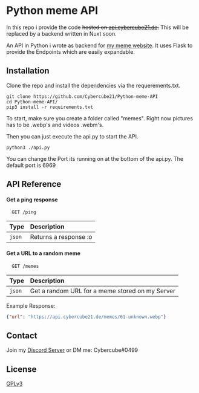 
# Python meme API

In this repo i provide the code ~~hosted on [api.cybercube21.de](https://api.cybercube21.de).~~ This will be replaced by a backend written in Nuxt soon.

An API in Python i wrote as backend for [my meme website](https://github.com/Cybercube21/ReactJS-Frontend). It uses Flask to provide the Endpoints which are easily expandable. 
## Installation

Clone the repo and install the dependencies via the requerements.txt.

```shell
git clone https://github.com/Cybercube21/Python-meme-API
cd Python-meme-API/
pip3 install -r requirements.txt
```

To start, make sure you create a folder called "memes". Right now pictures has to be .webp's and videos .webm's.

Then you can just execute the api.py to start the API.

```shell
python3 ./api.py
```

You can change the Port its running on at the bottom of the api.py. The default port is 6969
## API Reference

#### Get a ping response

```
  GET /ping
```

| Type     | Description                |
| :------- | :------------------------- |
| `json` | Returns a response :o |

#### Get a URL to a random meme 

```
  GET /memes
```

| Type     | Description                |
| :------- | :------------------------- |
| `json` | Get a random URL for a meme stored on my Server |


Example Response:
```json
{"url": "https://api.cybercube21.de/memes/61-unknown.webp"}
```

## Contact 
Join my [Discord Server](https://discord.gg/4XYcD2Jk54) or DM me: Cybercube#0499


## License
[GPLv3](https://www.gnu.org/licenses/gpl-3.0.en.html)
